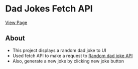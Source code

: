 # Dad Jokes Fetch API

[View Page](https://amrdesai.github.io/dad-jokes-fetch-api/)

## About
- This project displays a random dad joke to UI
- Used fetch API to make a request to [Random dad joke API](https://icanhazdadjoke.com/)
- Also, generate a new joke by clicking new joke button
